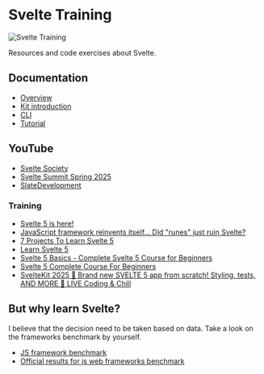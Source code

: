 # Svelte Training

![Svelte Training](./svelte-training.avif "Svelte Training")

Resources and code exercises about Svelte.

## Documentation

- [Overview](https://svelte.dev/docs/svelte/overview)
- [Kit introduction](https://svelte.dev/docs/kit/introduction)
- [CLI](https://svelte.dev/docs/cli/overview)
- [Tutorial](https://svelte.dev/tutorial/svelte/welcome-to-svelte)

## YouTube

- [Svelte Society](https://www.youtube.com/@SvelteSociety)
- [Svelte Summit Spring 2025](https://www.youtube.com/playlist?list=PL8bMgX1kyZThKy_B41FQHk_xsHMQouV1Z)
- [SlateDevelopment](https://www.youtube.com/@SlateDevelopment)

### Training

- [Svelte 5 is here!](https://www.youtube.com/watch?v=t6-znHs8DDM)
- [JavaScript framework reinvents itself… Did "runes" just ruin Svelte?](https://www.youtube.com/watch?v=aYyZUDFZTrM)
- [7 Projects To Learn Svelte 5](https://www.youtube.com/watch?v=afLUZz_7ySc)
- [Learn Svelte 5](https://www.youtube.com/playlist?list=PLA9WiRZ-IS_zU2j29HQy478UCuHyDZQXC)
- [Svelte 5 Basics - Complete Svelte 5 Course for Beginners](https://www.youtube.com/watch?v=8DQailPy3q8)
- [Svelte 5 Complete Course For Beginners](https://www.youtube.com/playlist?list=PLTOaik4iw-qWzDxW0ElVqKZ5Lj18MM7ha)
- [SvelteKit 2025 🚀 Brand new SVELTE 5 app from scratch! Styling, tests, AND MORE 🔴 LIVE Coding & Chill](https://www.youtube.com/watch?v=Mizs9PKTPk8)

## But why learn Svelte?

I believe that the decision need to be taken based on data. Take a look on the frameworks benchmark by yourself.

- [JS framework benchmark](https://github.com/krausest/js-framework-benchmark)
- [Official results for js web frameworks benchmark](https://github.com/krausest/js-framework-benchmark/wiki/How-the-duration-is-measured)
